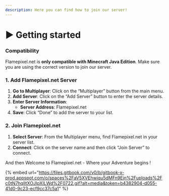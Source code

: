 ```yaml
---
description: Here you can find how to join our server!
---
```


# ▶️ Getting started

### Compatibility <a href="#device-compatibility" id="device-compatibility"></a>

Flamepixel.net is **only compatible with Minecraft Java Edition**. Make sure you are using the correct version to join our server.

### 1. **Add Flamepixel.net Server**

1. **Go to Multiplayer**: Click on the “Multiplayer” button from the main menu.
2. **Add Server**: Click on the “Add Server” button to enter the server details.
3. **Enter Server Information**:
   * **Server Address**: Flamepixel.net
4. **Save**: Click “Done” to add the server to your list.

### **2. Join Flamepixel.net**

1. **Select Server**: From the Multiplayer menu, find Flamepixel.net in your server list.
2. **Connect**: Click on the server name and then click “Join Server” to connect.

And then Welcome to Flamepixel.net - Where your Adventure begins !



{% embed url="https://files.gitbook.com/v0/b/gitbook-x-prod.appspot.com/o/spaces%2FaV5XVEhwiqu5dMFn9Ejn%2Fuploads%2Fc0tN7hqIltXOJIpXILWd%2F0722.gif?alt=media&token=b4382904-d055-41d0-9c23-ecf9cc37c5a1" %}
